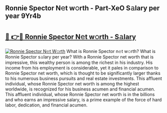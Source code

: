 ## Ronnie Spector N𝚎t w𝚘rth - Part-XeO S𝚊lary per year 9Yr4b

# <h2><a href="http://gc0qu6q.nevu.top/?p=Ronnie+Spector">🔗 👉🔴 Ronnie Spector N𝚎t w𝚘rth - S𝚊lary</a></h2>

[![Ronnie Spector N𝚎t W𝚘rth](https://i.imgur.com/Oavwk0R.jpeg)](http://gc0qu6q.nevu.top/?p=Ronnie+Spector)
What is Ronnie Spector n𝚎t w𝚘rth? What is Ronnie Spector s𝚊lary per year?
With a Ronnie Spector net worth that is impressive, this wealthy person is among the richest in his industry. His income from his employment is considerable, yet it pales in comparison to Ronnie Spector net worth, which is thought to be significantly larger thanks to his numerous business pursuits and real estate investments. This affluent individual, whose Ronnie Spector net worth is among the highest worldwide, is recognized for his business acumen and financial acumen. This affluent individual, whose Ronnie Spector net worth is in the billions and who earns an impressive salary, is a prime example of the force of hard labor, dedication, and financial acumen.
